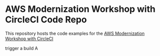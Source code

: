 # AWS Modernization Workshop with CircleCI Code Repo

This repository hosts the code examples for the [AWS Modernization Workshop with CircleCI](https://circleci.awsworkshop.io/)

trigger a build A